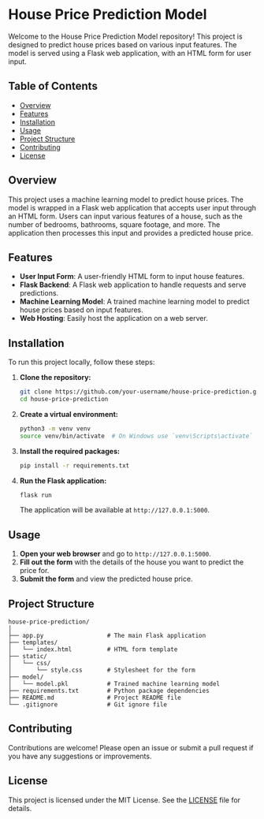 # House Price Prediction Model

Welcome to the House Price Prediction Model repository! This project is designed to predict house prices based on various input features. The model is served using a Flask web application, with an HTML form for user input.

## Table of Contents

- [Overview](#overview)
- [Features](#features)
- [Installation](#installation)
- [Usage](#usage)
- [Project Structure](#project-structure)
- [Contributing](#contributing)
- [License](#license)

## Overview

This project uses a machine learning model to predict house prices. The model is wrapped in a Flask web application that accepts user input through an HTML form. Users can input various features of a house, such as the number of bedrooms, bathrooms, square footage, and more. The application then processes this input and provides a predicted house price.

## Features

- **User Input Form**: A user-friendly HTML form to input house features.
- **Flask Backend**: A Flask web application to handle requests and serve predictions.
- **Machine Learning Model**: A trained machine learning model to predict house prices based on input features.
- **Web Hosting**: Easily host the application on a web server.

## Installation

To run this project locally, follow these steps:

1. **Clone the repository:**

    ```sh
    git clone https://github.com/your-username/house-price-prediction.git
    cd house-price-prediction
    ```

2. **Create a virtual environment:**

    ```sh
    python3 -m venv venv
    source venv/bin/activate  # On Windows use `venv\Scripts\activate`
    ```

3. **Install the required packages:**

    ```sh
    pip install -r requirements.txt
    ```

4. **Run the Flask application:**

    ```sh
    flask run
    ```

    The application will be available at `http://127.0.0.1:5000`.

## Usage

1. **Open your web browser** and go to `http://127.0.0.1:5000`.
2. **Fill out the form** with the details of the house you want to predict the price for.
3. **Submit the form** and view the predicted house price.

## Project Structure

```
house-price-prediction/
│
├── app.py                  # The main Flask application
├── templates/
│   └── index.html          # HTML form template
├── static/
│   └── css/
│       └── style.css       # Stylesheet for the form
├── model/
│   └── model.pkl           # Trained machine learning model
├── requirements.txt        # Python package dependencies
├── README.md               # Project README file
└── .gitignore              # Git ignore file
```

## Contributing

Contributions are welcome! Please open an issue or submit a pull request if you have any suggestions or improvements.

## License

This project is licensed under the MIT License. See the [LICENSE](LICENSE) file for details.
